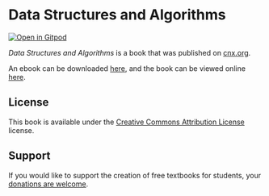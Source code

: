 # Data Structures and Algorithms

[![Open in Gitpod](https://gitpod.io/button/open-in-gitpod.svg)](https://gitpod.io/from-referrer/)

_Data Structures and Algorithms_ is a book that was published on [cnx.org](https://cnx.org/).

An ebook can be downloaded [here](https://github.com/cnx-user-books/cnxbook-data-structures-and-algorithms/releases/latest), and the book can be viewed online [here](https://github.com/cnx-user-books/cnxbook-data-structures-and-algorithms/releases/latest).

## License
This book is available under the [Creative Commons Attribution License](./LICENSE) license.

## Support
If you would like to support the creation of free textbooks for students, your [donations are welcome](https://riceconnect.rice.edu/donation/support-openstax-banner).
